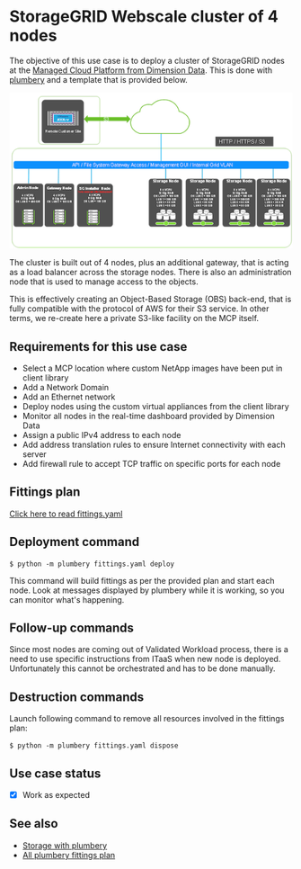# StorageGRID Webscale cluster of 4 nodes

The objective of this use case is to deploy a cluster of StorageGRID nodes at the [Managed Cloud Platform from Dimension Data](http://cloud.dimensiondata.com/eu/en/).
This is done with [plumbery](https://developer.dimensiondata.com/display/PLUM/Plumbery) and a template that is provided below.

![Architecture](architecture.png)

The cluster is built out of 4 nodes, plus an additional gateway, that is acting as a load balancer across the storage nodes.
There is also an administration node that is used to manage access to the objects.

This is effectively creating an Object-Based Storage (OBS) back-end, that is fully compatible with the protocol of AWS for their S3 service.
In other terms, we re-create here a private S3-like facility on the MCP itself.

## Requirements for this use case

* Select a MCP location where custom NetApp images have been put in client library
* Add a Network Domain
* Add an Ethernet network
* Deploy nodes using the custom virtual appliances from the client library
* Monitor all nodes in the real-time dashboard provided by Dimension Data
* Assign a public IPv4 address to each node
* Add address translation rules to ensure Internet connectivity with each server
* Add firewall rule to accept TCP traffic on specific ports for each node

## Fittings plan

[Click here to read fittings.yaml](fittings.yaml)

## Deployment command

    $ python -m plumbery fittings.yaml deploy

This command will build fittings as per the provided plan and start each node.
Look at messages displayed by plumbery while it is
working, so you can monitor what's happening.

## Follow-up commands

Since most nodes are coming out of Validated Workload process,
there is a need to use specific instructions from ITaaS when new node is deployed.
Unfortunately this cannot be orchestrated and has to be done manually.

## Destruction commands

Launch following command to remove all resources involved in the fittings plan:

    $ python -m plumbery fittings.yaml dispose

## Use case status

- [X] Work as expected

## See also

- [Storage with plumbery](../)
- [All plumbery fittings plan](../../)

